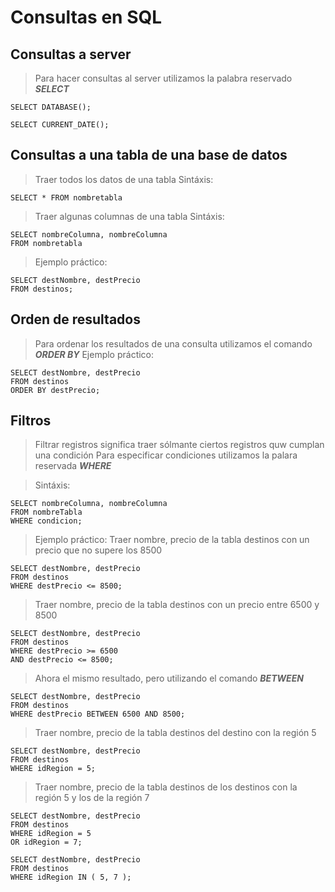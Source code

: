 # Consultas en SQL

## Consultas a server

> Para hacer consultas al server utilizamos la palabra reservado ***SELECT*** 

    SELECT DATABASE();  

    SELECT CURRENT_DATE();  

## Consultas a una tabla de una base de datos

> Traer todos los datos de una tabla
> Sintáxis: 

    SELECT * FROM nombretabla

> Traer algunas columnas de una tabla
> Sintáxis:

    SELECT nombreColumna, nombreColumna   
    FROM nombretabla

> Ejemplo práctico:

    SELECT destNombre, destPrecio  
    FROM destinos;    

## Orden de resultados

> Para ordenar los resultados de una consulta utilizamos el comando ***ORDER BY***
> Ejemplo práctico:
 
    SELECT destNombre, destPrecio  
    FROM destinos  
    ORDER BY destPrecio;

## Filtros

> Filtrar registros significa traer sólmante ciertos registros quw cumplan una condición 
> Para especificar condiciones utilizamos la palara reservada ***WHERE***

> Sintáxis: 

    SELECT nombreColumna, nombreColumna  
    FROM nombreTabla  
    WHERE condicion; 

> Ejemplo práctico: 
> Traer nombre, precio de la tabla destinos 
> con un precio que no supere los 8500

    SELECT destNombre, destPrecio  
    FROM destinos  
    WHERE destPrecio <= 8500;

> Traer nombre, precio de la tabla destinos
> con un precio entre 6500 y 8500 

    SELECT destNombre, destPrecio  
    FROM destinos  
    WHERE destPrecio >= 6500  
    AND destPrecio <= 8500;

> Ahora el mismo resultado, pero utilizando el comando ***BETWEEN***

    SELECT destNombre, destPrecio  
    FROM destinos  
    WHERE destPrecio BETWEEN 6500 AND 8500;

> Traer nombre, precio de la tabla destinos 
> del destino con la región 5

    SELECT destNombre, destPrecio  
    FROM destinos  
    WHERE idRegion = 5;

> Traer nombre, precio de la tabla destinos
> de los destinos con la región 5 y los de la región 7

    SELECT destNombre, destPrecio    
    FROM destinos    
    WHERE idRegion = 5    
    OR idRegion = 7;

    SELECT destNombre, destPrecio    
    FROM destinos    
    WHERE idRegion IN ( 5, 7 );

